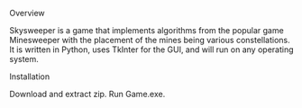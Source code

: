 Overview

Skysweeper is a game that implements algorithms from the popular game Minesweeper with the placement of the mines being various constellations. It is written in Python, uses TkInter for the GUI, and will run on any operating system.

Installation

Download and extract zip. Run Game.exe.

